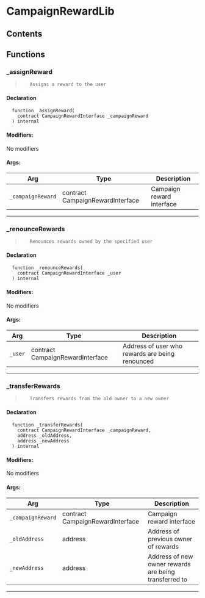 # CampaignRewardLib





## Contents
<!-- START doctoc -->
<!-- END doctoc -->




## Functions

### _assignReward
>        Assigns a reward to the user


#### Declaration
```solidity
  function _assignReward(
    contract CampaignRewardInterface _campaignReward
  ) internal
```

#### Modifiers:
No modifiers

#### Args:
| Arg | Type | Description |
| --- | --- | --- |
|`_campaignReward` | contract CampaignRewardInterface |     Campaign reward interface
---  
### _renounceRewards
>        Renounces rewards owned by the specified user


#### Declaration
```solidity
  function _renounceRewards(
    contract CampaignRewardInterface _user
  ) internal
```

#### Modifiers:
No modifiers

#### Args:
| Arg | Type | Description |
| --- | --- | --- |
|`_user` | contract CampaignRewardInterface |        Address of user who rewards are being renounced
---  
### _transferRewards
>        Transfers rewards from the old owner to a new owner


#### Declaration
```solidity
  function _transferRewards(
    contract CampaignRewardInterface _campaignReward,
    address _oldAddress,
    address _newAddress
  ) internal
```

#### Modifiers:
No modifiers

#### Args:
| Arg | Type | Description |
| --- | --- | --- |
|`_campaignReward` | contract CampaignRewardInterface |  Campaign reward interface
|`_oldAddress` | address |      Address of previous owner of rewards
|`_newAddress` | address |      Address of new owner rewards are being transferred to
---  


